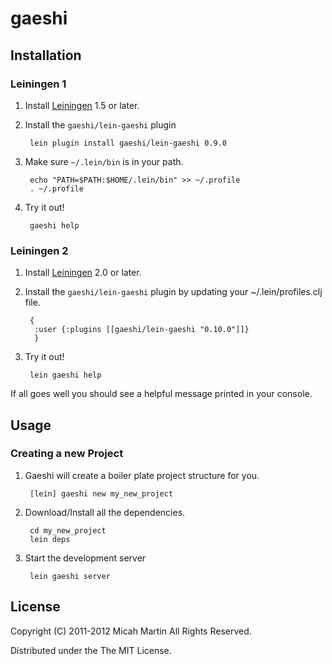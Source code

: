 # gaeshi

## Installation

### Leiningen 1

1. Install [Leiningen](https://github.com/technomancy/leiningen) 1.5 or later.
2. Install the `gaeshi/lein-gaeshi` plugin

        lein plugin install gaeshi/lein-gaeshi 0.9.0

3. Make sure `~/.lein/bin` is in your path.

        echo "PATH=$PATH:$HOME/.lein/bin" >> ~/.profile
        . ~/.profile

4. Try it out!

        gaeshi help


### Leiningen 2

1. Install [Leiningen](https://github.com/technomancy/leiningen) 2.0 or later.
2. Install the `gaeshi/lein-gaeshi` plugin by updating your ~/.lein/profiles.clj file.

        {
         :user {:plugins [[gaeshi/lein-gaeshi "0.10.0"]]}
         }

3. Try it out!

        lein gaeshi help


If all goes well you should see a helpful message printed in your console.

## Usage

### Creating a new Project

1. Gaeshi will create a boiler plate project structure for you.

        [lein] gaeshi new my_new_project

2. Download/Install all the dependencies.

        cd my_new_project
        lein deps

3. Start the development server

        lein gaeshi server

## License

Copyright (C) 2011-2012 Micah Martin All Rights Reserved.

Distributed under the The MIT License.
